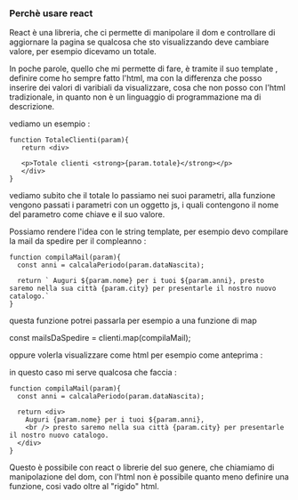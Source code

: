 ### Perchè usare react

React è una libreria, che ci permette di manipolare il dom e controllare di aggiornare la pagina se qualcosa che sto visualizzando deve cambiare valore, per esempio dicevamo un totale.

In poche parole, quello che mi permette di fare, è tramite il suo template , definire come ho sempre fatto l'html, ma con la differenza che posso inserire dei valori di varibiali da visualizzare, cosa che non posso con l'html tradizionale, in quanto non è un linguaggio di programmazione ma di descrizione.

vediamo un esempio :

```
function TotaleClienti(param){
   return <div>

   <p>Totale clienti <strong>{param.totale}</strong></p>
   </div>
}
```

vediamo subito che il totale lo passiamo nei suoi parametri, alla funzione vengono passati i parametri con un oggetto js, i quali contengono il nome del parametro come chiave e il suo valore.

Possiamo rendere l'idea con le string template, per esempio devo compilare la mail da spedire per il compleanno :

```
function compilaMail(param){
  const anni = calcalaPeriodo(param.dataNascita);

  return ` Auguri ${param.nome} per i tuoi ${param.anni}, presto saremo nella sua città {param.city} per presentarle il nostro nuovo catalogo.`
}
```

questa funzione potrei passarla per esempio a una funzione di map

const mailsDaSpedire = clienti.map(compilaMail);

oppure volerla visualizzare come html per esempio come anteprima :

in questo caso mi serve qualcosa che faccia :

```
function compilaMail(param){
  const anni = calcalaPeriodo(param.dataNascita);

  return <div>
    Auguri {param.nome} per i tuoi ${param.anni},
    <br /> presto saremo nella sua città {param.city} per presentarle il nostro nuovo catalogo.
  </div>
}
```

Questo è possibile con react o librerie del suo genere, che chiamiamo di manipolazione del dom, con l'html non è possibile quanto meno definire una funzione, cosi vado oltre al "rigido" html.
